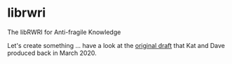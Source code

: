 # librwri
The libRWRI for Anti-fragile Knowledge

Let's create something ... have a look at the [original draft](docs/LibRWRI%20Draft%20for%20Discussion_v0.3.docx) that Kat and Dave produced back in March 2020.
